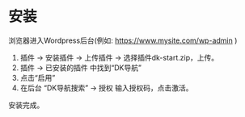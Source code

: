 # 安装

浏览器进入Wordpress后台(例如: https://www.mysite.com/wp-admin )

1. 插件 -> 安装插件 -> 上传插件 -> 选择插件dk-start.zip，上传。
1. 插件 -> 已安装的插件 中找到“DK导航”
1. 点击“启用”
1. 在后台 “DK导航搜索” -> 授权 输入授权码，点击激活。

安装完成。

